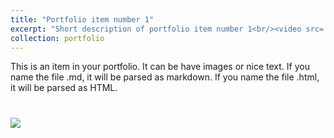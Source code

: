 ```yaml
---
title: "Portfolio item number 1"
excerpt: "Short description of portfolio item number 1<br/><video src='/files/video5.mp4' width=180/>" 
collection: portfolio
---
```


This is an item in your portfolio. It can be have images or nice text. If you name the file .md, it will be parsed as markdown. If you name the file .html, it will be parsed as HTML. 

# <img src='/images/500x300.png'>
